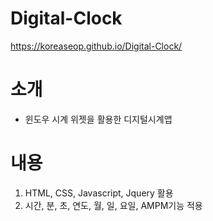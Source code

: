 # Digital-Clock

https://koreaseop.github.io/Digital-Clock/

# 소개

- 윈도우 시계 위젯을 활용한 디지털시계앱

# 내용

1. HTML, CSS, Javascript, Jquery 활용
2. 시간, 분, 초, 연도, 월, 일, 요일, AMPM기능 적용
